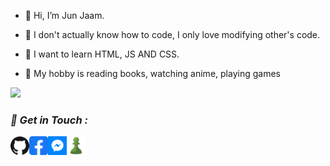 
- 👋 Hi, I’m Jun Jaam.

- 👀 I don't actually know how to code, 
     I only love modifying other's code.

- 🌱 I want to learn HTML, JS AND CSS.

- 🤭 My hobby is reading books, watching anime, playing games

<a href="https://m.me/junzjaam" target="_blank"><img src="https://img.shields.io/badge/Messenger-JUNJAAM-blue?style=for-the-badge&logo=messenger"></a>
 
<h3><b><i>📡 Get in Touch :</i></b></h3>
<a href="https://github.com/junzdev"><img align="left" title="Github" alt="Github" width="30px" src="assets/github.png" /></a>
<a href="https://fb.com/junzjaam"><img align="left" title="Facebook" alt="Facebook" width="30px" src="assets/facebook.png" /></a>
<a href="https://m.me/junzjaam"><img align="left" title="Messenger" alt="Messenger" width="30px" src="assets/messenger.png" /></a>
<a href="https://friend.chess.com/4vbTx"><img align="left" title="Chess" alt="Chess" width="30px" src="assets/phpmeXx6V.png" /></a>
